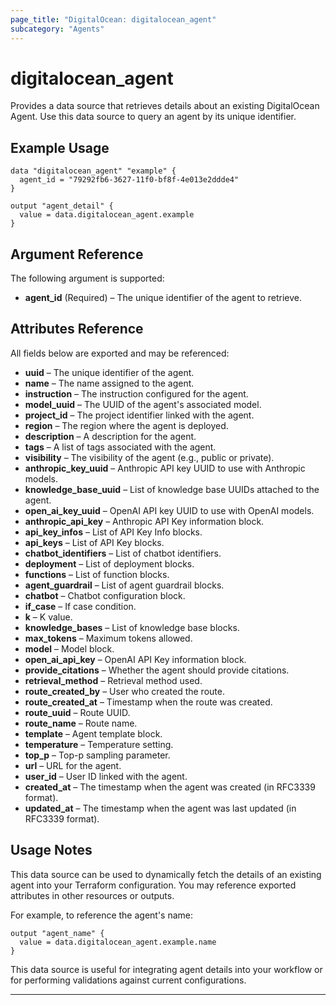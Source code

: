 ```yaml
---
page_title: "DigitalOcean: digitalocean_agent"
subcategory: "Agents"
---
```


# digitalocean_agent

Provides a data source that retrieves details about an existing DigitalOcean Agent. Use this data source to query an agent by its unique identifier.

## Example Usage

```hcl
data "digitalocean_agent" "example" {
  agent_id = "79292fb6-3627-11f0-bf8f-4e013e2ddde4"
}

output "agent_detail" {
  value = data.digitalocean_agent.example
}
```

## Argument Reference

The following argument is supported:

- **agent_id** (Required) – The unique identifier of the agent to retrieve.

## Attributes Reference

All fields below are exported and may be referenced:

- **uuid** – The unique identifier of the agent.
- **name** – The name assigned to the agent.
- **instruction** – The instruction configured for the agent.
- **model_uuid** – The UUID of the agent's associated model.
- **project_id** – The project identifier linked with the agent.
- **region** – The region where the agent is deployed.
- **description** – A description for the agent.
- **tags** – A list of tags associated with the agent.
- **visibility** – The visibility of the agent (e.g., public or private).
- **anthropic_key_uuid** – Anthropic API key UUID to use with Anthropic models.
- **knowledge_base_uuid** – List of knowledge base UUIDs attached to the agent.
- **open_ai_key_uuid** – OpenAI API key UUID to use with OpenAI models.
- **anthropic_api_key** – Anthropic API Key information block.
- **api_key_infos** – List of API Key Info blocks.
- **api_keys** – List of API Key blocks.
- **chatbot_identifiers** – List of chatbot identifiers.
- **deployment** – List of deployment blocks.
- **functions** – List of function blocks.
- **agent_guardrail** – List of agent guardrail blocks.
- **chatbot** – Chatbot configuration block.
- **if_case** – If case condition.
- **k** – K value.
- **knowledge_bases** – List of knowledge base blocks.
- **max_tokens** – Maximum tokens allowed.
- **model** – Model block.
- **open_ai_api_key** – OpenAI API Key information block.
- **provide_citations** – Whether the agent should provide citations.
- **retrieval_method** – Retrieval method used.
- **route_created_by** – User who created the route.
- **route_created_at** – Timestamp when the route was created.
- **route_uuid** – Route UUID.
- **route_name** – Route name.
- **template** – Agent template block.
- **temperature** – Temperature setting.
- **top_p** – Top-p sampling parameter.
- **url** – URL for the agent.
- **user_id** – User ID linked with the agent.
- **created_at** – The timestamp when the agent was created (in RFC3339 format).
- **updated_at** – The timestamp when the agent was last updated (in RFC3339 format).

## Usage Notes

This data source can be used to dynamically fetch the details of an existing agent into your Terraform configuration. You may reference exported attributes in other resources or outputs.

For example, to reference the agent's name:

```hcl
output "agent_name" {
  value = data.digitalocean_agent.example.name
}
```

This data source is useful for integrating agent details into your workflow or for performing validations against current configurations.

---